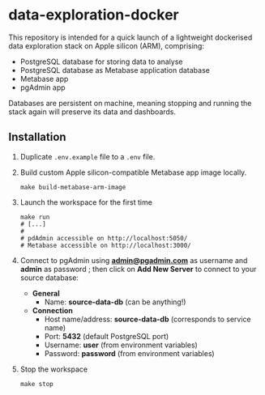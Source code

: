 # data-exploration-docker

This repository is intended for a quick launch of a lightweight dockerised data exploration stack on Apple silicon (ARM), comprising:

- PostgreSQL database for storing data to analyse
- PostgreSQL database as Metabase application database
- Metabase app
- pgAdmin app

Databases are persistent on machine, meaning stopping and running the stack again will preserve its data and dashboards.

## Installation

1. Duplicate `.env.example` file to a `.env` file.

2. Build custom Apple silicon-compatible Metabase app image locally.
    ```shell
    make build-metabase-arm-image
    ````

3. Launch the workspace for the first time
    ```shell
    make run
    # [...]
    #
    # pdAdmin accessible on http://localhost:5050/
    # Metabase accessible on http://localhost:3000/
    ````

4. Connect to pgAdmin using **admin@pgadmin.com** as username and **admin** as password ; then click on **Add New Server** to connect to your source database:
   - **General**
      - Name: **source-data-db** (can be anything!)
   - **Connection**
      - Host name/address: **source-data-db** (corresponds to service name)
      - Port: **5432** (default PostgreSQL port)
      - Username: **user** (from environment variables)
      - Password: **password** (from environment variables)

5. Stop the workspace
    ```shell
    make stop
    ````